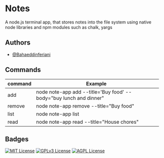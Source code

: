 
# Notes

A node.js terminal app, that stores notes into the file system using native node libraries and 
npm modules such as chalk, yargs

## Authors

- [@Bahaeddinferiani](https://www.github.com/https://github.com/Bahaeddinferiani)

## Commands

| command             | Example                                                           |
| ----------------- | ------------------------------------------------------------------ |
| add | node note-app add --title='Buy food' --body="buy lunch and dinner" |
| remove | node note-app remove --title="Buy food" |
| list | node note-app list |
| read |node note-app read --title="House chores" |


## Badges


[![MIT License](https://img.shields.io/badge/License-MIT-green.svg)](https://choosealicense.com/licenses/mit/)
[![GPLv3 License](https://img.shields.io/badge/License-GPL%20v3-yellow.svg)](https://opensource.org/licenses/)
[![AGPL License](https://img.shields.io/badge/license-AGPL-blue.svg)](http://www.gnu.org/licenses/agpl-3.0)

